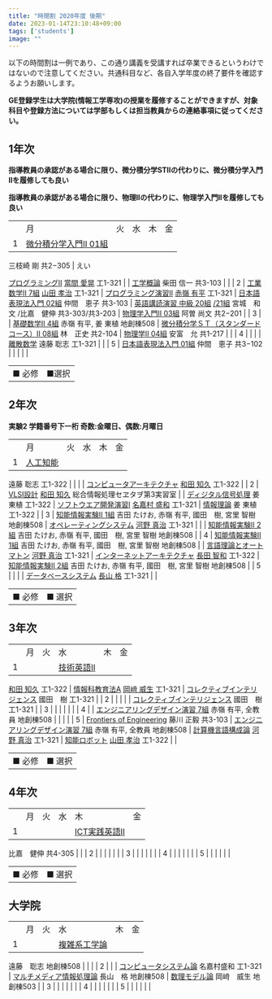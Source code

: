 ```yaml
---
title: "時間割 2020年度 後期"
date: 2023-01-14T23:10:48+09:00
tags: ['students']
image: ""
---
```

以下の時間割は一例であり、この通り講義を受講すれば卒業できるというわけではないので注意してください。共通科目など、各自入学年度の終了要件を確認するようお願いします。  




**GE登録学生は大学院(情報工学専攻)の授業を履修することができますが、対象科目や登録方法については学部もしくは担当教員からの連絡事項に従ってください。**  




## 1年次


**指導教員の承認がある場合に限り、微分積分学STⅠⅠの代わりに、微分積分学入門ⅠⅠを履修しても良い**  

  

**指導教員の承認がある場合に限り、物理ⅠⅠの代わりに、物理学入門ⅠⅠを履修しても良い**





|  |  |  |  |  |  |
| --- | --- | --- | --- | --- | --- |
|  | 月 | 火 | 水 | 木 | 金 |
| 1 | [微分積分学入門Ⅱ 01組](https://tiglon.jim.u-ryukyu.ac.jp/portal/Public/Syllabus/DetailMain.aspx?lct_year=2020&lct_cd=100843012&je_cd=1)
 三枝崎 剛
 共2−305
 | えい

 [プログラミングⅡ](https://tiglon.jim.u-ryukyu.ac.jp/portal/Public/Syllabus/DetailMain.aspx?lct_year=2020&lct_cd=610011072&je_cd=1)
 [當間 愛晃](http://www.ie.u-ryukyu.ac.jp/%7Etnal)
 工1-321
 |  | [工学概論](https://tiglon.jim.u-ryukyu.ac.jp/portal/Public/Syllabus/DetailMain.aspx?lct_year=2020&lct_cd=610007012&je_cd=1)
 柴田 信一
 共3-103
 |  |
| 2 | [工業数学Ⅱ 7組](https://tiglon.jim.u-ryukyu.ac.jp/portal/Public/Syllabus/DetailMain.aspx?lct_year=2020&lct_cd=610003072&je_cd=1)
 [山田 孝治](/%7Ekoji/pw)
 工1-321
 | [プログラミング演習Ⅱ](https://tiglon.jim.u-ryukyu.ac.jp/portal/Public/Syllabus/DetailMain.aspx?lct_year=2020&lct_cd=617001002&je_cd=1)
 [赤嶺 有平](https://sites.google.com/ie.u-ryukyu.ac.jp/akamine-lab/%E3%83%9B%E3%83%BC%E3%83%A0)
 工1-321
 | [日本語表現法入門 02組](https://tiglon.jim.u-ryukyu.ac.jp/portal/Public/Syllabus/DetailMain.aspx?lct_year=2020&lct_cd=100368022&je_cd=1)
 仲間　恵子
 共3-103
 | [英語講読演習 中級 20組](https://tiglon.jim.u-ryukyu.ac.jp/portal/Public/Syllabus/DetailMain.aspx?lct_year=2020&lct_cd=101520202&je_cd=1)
[/21組](https://tiglon.jim.u-ryukyu.ac.jp/portal/Public/Syllabus/DetailMain.aspx?lct_year=2020&lct_cd=101520212&je_cd=1)
 宮城　和文 /比嘉　健伸
 共3-303/共3-203
 | [物理学入門Ⅱ 03組](https://tiglon.jim.u-ryukyu.ac.jp/portal/Public/Syllabus/DetailMain.aspx?lct_year=2020&lct_cd=100436032&je_cd=1)
 阿曽 尚文
 共2−201
 |
| 3 |  | [基礎数学Ⅱ 4組](https://tiglon.jim.u-ryukyu.ac.jp/portal/Public/Syllabus/DetailMain.aspx?lct_year=2020&lct_cd=610006072&je_cd=1)
 赤嶺 有平, 姜 東植
 地創棟508
 | [微分積分学ＳＴ（スタンダードコース）Ⅱ 08組](https://tiglon.jim.u-ryukyu.ac.jp/portal/Public/Syllabus/DetailMain.aspx?lct_year=2020&lct_cd=100810082&je_cd=1)
 林　正史
 共2-104
 | [物理学Ⅱ 04組](https://tiglon.jim.u-ryukyu.ac.jp/portal/Public/Syllabus/DetailMain.aspx?lct_year=2020&lct_cd=100409042&je_cd=1)
 安富　允
 共1-217
 |  |
| 4 |  |  |  | [離散数学](https://tiglon.jim.u-ryukyu.ac.jp/portal/Public/Syllabus/DetailMain.aspx?lct_year=2020&lct_cd=617002002&je_cd=1)
 遠藤 聡志
 工1-321
 |  |
| 5 | [日本語表現法入門 01組](https://tiglon.jim.u-ryukyu.ac.jp/portal/Public/Syllabus/DetailMain.aspx?lct_year=2020&lct_cd=100368012&je_cd=1)
 仲間　恵子
 共3−102
 |  |  |  |  |





|  |  |
| --- | --- |
| ■ 必修 | ■選択 |


## 2年次


**実験2 学籍番号下一桁 奇数:金曜日、偶数:月曜日**





|  |  |  |  |  |  |
| --- | --- | --- | --- | --- | --- |
|  | 月 | 火 | 水 | 木 | 金 |
| 1 | [人工知能](https://tiglon.jim.u-ryukyu.ac.jp/portal/Public/Syllabus/DetailMain.aspx?lct_year=2020&lct_cd=617013002&je_cd=1)
 遠藤 聡志
 工1-322
 |  |  |  | [コンピュータアーキテクチャ](https://tiglon.jim.u-ryukyu.ac.jp/portal/Public/Syllabus/DetailMain.aspx?lct_year=2020&lct_cd=617011002&je_cd=1)
 [和田 知久](http://www.ie.u-ryukyu.ac.jp/%7Ewada/)
 工1-322
 |
| 2 | [VLSI設計](https://tiglon.jim.u-ryukyu.ac.jp/portal/Public/Syllabus/DetailMain.aspx?lct_year=2020&lct_cd=617018002&je_cd=1)
 [和田 知久](http://www.ie.u-ryukyu.ac.jp/%7Ewada/)
 総合情報処理セヱタヺ第3実習室
 |  | [ディジタル信号処理](https://tiglon.jim.u-ryukyu.ac.jp/portal/Public/Syllabus/DetailMain.aspx?lct_year=2020&lct_cd=617020002&je_cd=1)
 姜 東植
 工1-322
 | [ソフトウエア開発演習I](https://tiglon.jim.u-ryukyu.ac.jp/portal/Public/Syllabus/DetailMain.aspx?lct_year=2020&lct_cd=617014002&je_cd=1)
 [名嘉村 盛和](/morikazu/)
 工1-321
 | [情報理論](https://tiglon.jim.u-ryukyu.ac.jp/portal/Public/Syllabus/DetailMain.aspx?lct_year=2020&lct_cd=617029002&je_cd=1)
 姜 東植
 工1-322
 |
| 3 | [知能情報実験Ⅱ 1組](https://tiglon.jim.u-ryukyu.ac.jp/portal/Public/Syllabus/DetailMain.aspx?lct_year=2020&lct_cd=617004012&je_cd=1)
 吉田 たけお, 赤嶺 有平, 國田　樹, 宮里 智樹
 地創棟508
 | [オペレーティングシステム](https://tiglon.jim.u-ryukyu.ac.jp/portal/Public/Syllabus/DetailMain.aspx?lct_year=2020&lct_cd=617010002&je_cd=1)
 [河野 真治](http://www.ie.u-ryukyu.ac.jp/%7Ekono/)
 工1-321
 |  |  | [知能情報実験Ⅱ 2組](https://tiglon.jim.u-ryukyu.ac.jp/portal/Public/Syllabus/DetailMain.aspx?lct_year=2020&lct_cd=617004022&je_cd=1)
 吉田 たけお, 赤嶺 有平, 國田　樹, 宮里 智樹
 地創棟508
 |
| 4 | [知能情報実験Ⅱ 1組](https://tiglon.jim.u-ryukyu.ac.jp/portal/Public/Syllabus/DetailMain.aspx?lct_year=2020&lct_cd=617004012&je_cd=1)
 吉田 たけお, 赤嶺 有平, 國田　樹, 宮里 智樹
 地創棟508
 |  | [言語理論とオートマトン](https://tiglon.jim.u-ryukyu.ac.jp/portal/Public/Syllabus/DetailMain.aspx?lct_year=2020&lct_cd=617019002&je_cd=1)
 [河野 真治](http://www.ie.u-ryukyu.ac.jp/%7Ekono/)
 工1-321
 | [インターネットアーキテクチャ](https://tiglon.jim.u-ryukyu.ac.jp/portal/Public/Syllabus/DetailMain.aspx?lct_year=2020&lct_cd=617026002&je_cd=1)
 [長田 智和](http://n-lab.info/)
 工1-322
 | [知能情報実験Ⅱ 2組](https://tiglon.jim.u-ryukyu.ac.jp/portal/Public/Syllabus/DetailMain.aspx?lct_year=2020&lct_cd=617004022&je_cd=1)
 吉田 たけお, 赤嶺 有平, 國田　樹, 宮里 智樹
 地創棟508
 |
| 5 |  |  |  | [データベースシステム](https://tiglon.jim.u-ryukyu.ac.jp/portal/Public/Syllabus/DetailMain.aspx?lct_year=2020&lct_cd=617012002&je_cd=1)
 [長山 格](/nagayama-laboratory/)
 工1-321
 |  |





|  |  |
| --- | --- |
| ■ 必修 | ■ 選択 |


## 3年次





|  |  |  |  |  |  |
| --- | --- | --- | --- | --- | --- |
|  | 月 | 火 | 水 | 木 | 金 |
| 1 |  |  | [技術英語II](https://tiglon.jim.u-ryukyu.ac.jp/portal/Public/Syllabus/DetailMain.aspx?lct_year=2020&lct_cd=610017002&je_cd=1)
 [和田 知久](http://www.ie.u-ryukyu.ac.jp/%7Ewada/)
 工1-322
 | [情報科教育法A](https://tiglon.jim.u-ryukyu.ac.jp/portal/Public/Syllabus/DetailMain.aspx?lct_year=2020&lct_cd=610041002&je_cd=1)
 [岡﨑 威生](http://www.ie.u-ryukyu.ac.jp/%7Eokazaki)
 工1-321
 | [コレクティブインテリジェンス](https://tiglon.jim.u-ryukyu.ac.jp/portal/Public/Syllabus/DetailMain.aspx?lct_year=2020&lct_cd=617035002&je_cd=1)
 國田　樹
 工1-321
 |
| 2 |  |  |  |  | [コレクティブインテリジェンス](https://tiglon.jim.u-ryukyu.ac.jp/portal/Public/Syllabus/DetailMain.aspx?lct_year=2020&lct_cd=617035002&je_cd=1)
 國田　樹
 工1-321
 |
| 3 |  |  |  |  |  |
| 4 |  | [エンジニアリングデザイン演習 7組](https://tiglon.jim.u-ryukyu.ac.jp/portal/Public/Syllabus/DetailMain.aspx?lct_year=2020&lct_cd=610014072&je_cd=1)
 赤嶺 有平, 全教員
 地創棟508
 |  |  |  |
| 5 | [Frontiers of Engineering](https://tiglon.jim.u-ryukyu.ac.jp/portal/Public/Syllabus/DetailMain.aspx?lct_year=2020&lct_cd=610015002&je_cd=1)
 藤川 正毅
 共3-103
 | [エンジニアリングデザイン演習 7組](https://tiglon.jim.u-ryukyu.ac.jp/portal/Public/Syllabus/DetailMain.aspx?lct_year=2020&lct_cd=610014072&je_cd=1)
 赤嶺 有平, 全教員
 地創棟508
 | [計算機言語構成論](https://tiglon.jim.u-ryukyu.ac.jp/portal/Public/Syllabus/DetailMain.aspx?lct_year=2020&lct_cd=617030002&je_cd=1)
 [河野 真治](http://www.ie.u-ryukyu.ac.jp/%7Ekono/)
 工1-321
 | [知能ロボット](https://tiglon.jim.u-ryukyu.ac.jp/portal/Public/Syllabus/DetailMain.aspx?lct_year=2020&lct_cd=617034002&je_cd=1)
 [山田 孝治](/%7Ekoji/pw)
 工1-322
 |  |





|  |  |
| --- | --- |
| ■ 必修 | ■ 選択 |


## 4年次





|  |  |  |  |  |  |
| --- | --- | --- | --- | --- | --- |
|  | 月 | 火 | 水 | 木 | 金 |
| 1 |  |  |  | [ICT実践英語II](https://tiglon.jim.u-ryukyu.ac.jp/portal/Public/Syllabus/DetailMain.aspx?lct_year=2020&lct_cd=617040002&je_cd=1)
 比嘉　健伸
 共4-305
 |  |
| 2 |  |  |  |  |  |
| 3 |  |  |  |  |  |
| 4 |  |  |  |  |  |
| 5 |  |  |  |  |  |





|  |  |
| --- | --- |
| ■ 必修 | ■ 選択 |


## 大学院





|  |  |  |  |  |  |
| --- | --- | --- | --- | --- | --- |
|  | 月 | 火 | 水 | 木 | 金 |
| 1 |  |  | [複雑系工学論](https://tiglon.jim.u-ryukyu.ac.jp/portal/Public/Syllabus/DetailMain.aspx?lct_year=2020&lct_cd=R00969002&je_cd=1)
 遠藤　聡志
 地創棟508
 |  |  |
| 2 |  |  | [コンピュータシステム論](https://tiglon.jim.u-ryukyu.ac.jp/portal/Public/Syllabus/DetailMain.aspx?lct_year=2020&lct_cd=R01608002&je_cd=1)
 名嘉村盛和
 工1-321
 | [マルチメディア情報処理論](https://tiglon.jim.u-ryukyu.ac.jp/portal/Public/Syllabus/DetailMain.aspx?lct_year=2020&lct_cd=R00410002&je_cd=1)
 長山　格
 地創棟508
 | [数理モデル論](https://tiglon.jim.u-ryukyu.ac.jp/portal/Public/Syllabus/DetailMain.aspx?lct_year=2020&lct_cd=R01619002&je_cd=1)
 岡﨑　威生
 地創棟503
 |
| 3 |  |  |  |  |  |
| 4 |  |  |  |  |  |
| 5 |  |  |  |  |  |



